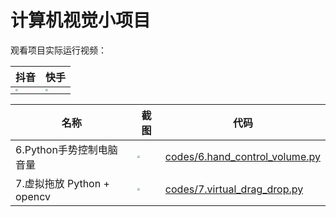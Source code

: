 # 计算机视觉小项目

观看项目实际运行视频：

| 抖音                                                         | 快手                                                         |
| ------------------------------------------------------------ | ------------------------------------------------------------ |
| <img src="https://enpei-md.oss-cn-hangzhou.aliyuncs.com/imgIMG_5858.JPG?x-oss-process=style/wp" style="zoom:25%;" /> | <img src="https://enpei-md.oss-cn-hangzhou.aliyuncs.com/imgIMG_5859.JPG?x-oss-process=style/wp" style="zoom:25%;" /> |





| 名称                       | 截图                                                         | 代码                                                         |
| -------------------------- | ------------------------------------------------------------ | ------------------------------------------------------------ |
| 6.Python手势控制电脑音量   | <img src="https://enpei-md.oss-cn-hangzhou.aliyuncs.com/img20211120135209.png?x-oss-process=style/wp" style="zoom: 25%;" /> | [codes/6.hand_control_volume.py](https://gitee.com/enpei/cvprojects/blob/master/codes/6.hand_control_volume.py) |
| 7.虚拟拖放 Python + opencv | <img src="https://enpei-md.oss-cn-hangzhou.aliyuncs.com/img20211120135236.png?x-oss-process=style/wp" style="zoom:25%;" /> | [codes/7.virtual_drag_drop.py](https://gitee.com/enpei/cvprojects/blob/master/codes/7.virtual_drag_drop.py) |

